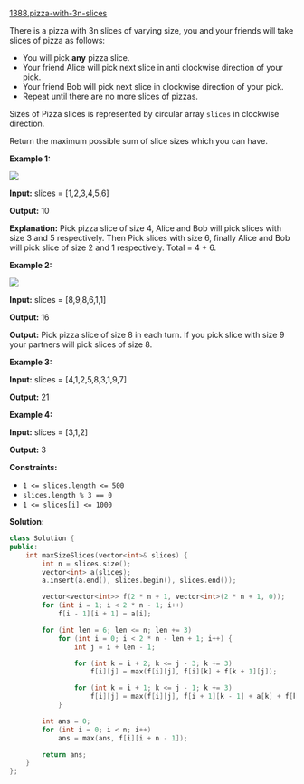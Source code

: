 [1388.pizza-with-3n-slices](https://leetcode.com/problems/pizza-with-3n-slices/)  

There is a pizza with 3n slices of varying size, you and your friends will take slices of pizza as follows:

*   You will pick **any** pizza slice.
*   Your friend Alice will pick next slice in anti clockwise direction of your pick. 
*   Your friend Bob will pick next slice in clockwise direction of your pick.
*   Repeat until there are no more slices of pizzas.

Sizes of Pizza slices is represented by circular array `slices` in clockwise direction.

Return the maximum possible sum of slice sizes which you can have.

**Example 1:**

![](https://assets.leetcode.com/uploads/2020/02/18/sample_3_1723.png)

  
**Input:** slices = \[1,2,3,4,5,6\]
  
**Output:** 10
  
**Explanation:** Pick pizza slice of size 4, Alice and Bob will pick slices with size 3 and 5 respectively. Then Pick slices with size 6, finally Alice and Bob will pick slice of size 2 and 1 respectively. Total = 4 + 6.
  

**Example 2:**

**![](https://assets.leetcode.com/uploads/2020/02/18/sample_4_1723.png)**

  
**Input:** slices = \[8,9,8,6,1,1\]
  
**Output:** 16
  
**Output:** Pick pizza slice of size 8 in each turn. If you pick slice with size 9 your partners will pick slices of size 8.
  

**Example 3:**

  
**Input:** slices = \[4,1,2,5,8,3,1,9,7\]
  
**Output:** 21
  

**Example 4:**

  
**Input:** slices = \[3,1,2\]
  
**Output:** 3
  

**Constraints:**

*   `1 <= slices.length <= 500`
*   `slices.length % 3 == 0`
*   `1 <= slices[i] <= 1000`  



**Solution:**  

```cpp
class Solution {
public:
    int maxSizeSlices(vector<int>& slices) {
        int n = slices.size();
        vector<int> a(slices);
        a.insert(a.end(), slices.begin(), slices.end());

        vector<vector<int>> f(2 * n + 1, vector<int>(2 * n + 1, 0));
        for (int i = 1; i < 2 * n - 1; i++)
            f[i - 1][i + 1] = a[i];

        for (int len = 6; len <= n; len += 3)
            for (int i = 0; i < 2 * n - len + 1; i++) {
                int j = i + len - 1;

                for (int k = i + 2; k <= j - 3; k += 3)
                    f[i][j] = max(f[i][j], f[i][k] + f[k + 1][j]);

                for (int k = i + 1; k <= j - 1; k += 3)
                    f[i][j] = max(f[i][j], f[i + 1][k - 1] + a[k] + f[k + 1][j - 1]);
            }

        int ans = 0;
        for (int i = 0; i < n; i++)
            ans = max(ans, f[i][i + n - 1]);

        return ans;
    }
};

```
      